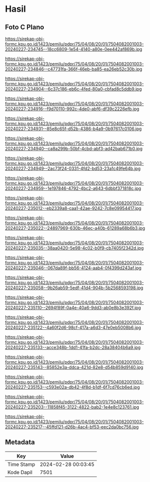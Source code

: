 # Hasil

## Foto C Plano

https://sirekap-obj-formc.kpu.go.id/1423/pemilu/pdpr/75/04/08/20/01/7504082001003-20240227-234745--18cc6809-1e54-4140-a80e-0ee442af869b.jpg

https://sirekap-obj-formc.kpu.go.id/1423/pemilu/pdpr/75/04/08/20/01/7504082001003-20240227-234846--c47731fa-366f-46eb-ba85-ea26eb52c30b.jpg

https://sirekap-obj-formc.kpu.go.id/1423/pemilu/pdpr/75/04/08/20/01/7504082001003-20240227-234904--6c37c186-eb6c-4fed-80a0-cbfad8c5ddb9.jpg

https://sirekap-obj-formc.kpu.go.id/1423/pemilu/pdpr/75/04/08/20/01/7504082001003-20240227-234916--f9d70110-992c-4de0-abf6-df39c2226efb.jpg

https://sirekap-obj-formc.kpu.go.id/1423/pemilu/pdpr/75/04/08/20/01/7504082001003-20240227-234931--85e8c65f-d52b-4386-b4a9-0b97617c0106.jpg

https://sirekap-obj-formc.kpu.go.id/1423/pemilu/pdpr/75/04/08/20/01/7504082001003-20240227-234940--ca8a299b-50bf-4cbd-abf3-ad42bab671b0.jpg

https://sirekap-obj-formc.kpu.go.id/1423/pemilu/pdpr/75/04/08/20/01/7504082001003-20240227-234949--2ac73f24-0331-4fd2-bd53-23a1c49fe64b.jpg

https://sirekap-obj-formc.kpu.go.id/1423/pemilu/pdpr/75/04/08/20/01/7504082001003-20240227-234959--1e197846-4792-4bc2-a643-6dbbf371818c.jpg

https://sirekap-obj-formc.kpu.go.id/1423/pemilu/pdpr/75/04/08/20/01/7504082001003-20240227-235012--eb2339a8-caa1-42ae-9242-7c8e09954417.jpg

https://sirekap-obj-formc.kpu.go.id/1423/pemilu/pdpr/75/04/08/20/01/7504082001003-20240227-235022--24897969-630b-46ec-a40b-61289a68b6b3.jpg

https://sirekap-obj-formc.kpu.go.id/1423/pemilu/pdpr/75/04/08/20/01/7504082001003-20240227-235035--38aa0420-5e98-4c02-b0f9-cb7405f2342d.jpg

https://sirekap-obj-formc.kpu.go.id/1423/pemilu/pdpr/75/04/08/20/01/7504082001003-20240227-235046--067da89f-bb56-4124-aab4-0f4399d243af.jpg

https://sirekap-obj-formc.kpu.go.id/1423/pemilu/pdpr/75/04/08/20/01/7504082001003-20240227-235058--9b26ab59-5edf-41d4-904b-5b2568593198.jpg

https://sirekap-obj-formc.kpu.go.id/1423/pemilu/pdpr/75/04/08/20/01/7504082001003-20240227-235110--2694f89f-0a4e-40a6-9dd3-ab0e8b3e392f.jpg

https://sirekap-obj-formc.kpu.go.id/1423/pemilu/pdpr/75/04/08/20/01/7504082001003-20240227-235122--4a60f2d6-98cf-417a-a6d3-47e0eb5008b6.jpg

https://sirekap-obj-formc.kpu.go.id/1423/pemilu/pdpr/75/04/08/20/01/7504082001003-20240227-235133--acce348b-1dd1-41fa-b2dc-28a38404b6a9.jpg

https://sirekap-obj-formc.kpu.go.id/1423/pemilu/pdpr/75/04/08/20/01/7504082001003-20240227-235143--85852e3a-ddca-421d-82e8-d54b859d9140.jpg

https://sirekap-obj-formc.kpu.go.id/1423/pemilu/pdpr/75/04/08/20/01/7504082001003-20240227-235153--c593e02a-db42-4f8d-b1df-6f7cd76cb6ed.jpg

https://sirekap-obj-formc.kpu.go.id/1423/pemilu/pdpr/75/04/08/20/01/7504082001003-20240227-235203--11858f45-3122-4822-bab2-1e4e8c123761.jpg

https://sirekap-obj-formc.kpu.go.id/1423/pemilu/pdpr/75/04/08/20/01/7504082001003-20240227-235217--45ffd121-d26b-4ac4-bf53-eec2da0bc756.jpg


## Metadata

| Key        | Value               |
| ---------- | ------------------- |
| Time Stamp | 2024-02-28 00:03:45 |
| Kode Dapil | 7501                |



